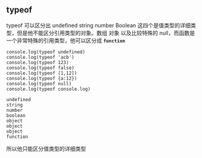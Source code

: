 ## typeof 
typeof 可以区分出 undefined string number Boolean 这四个是值类型的详细类型，但是他不能区分引用类型的对象。数组 对象  以及比较特殊的 null，而函数是一个非常特殊的引用类型，他可以区分成 **`function`**   

	console.log(typeof undefined)
	console.log(typeof 'acb')
	console.log(typeof 123)
	console.log(typeof false)
	console.log(typeof [1,12])
	console.log(typeof {a:12})
	console.log(typeof null)
	console.log(typeof console.log)
	 
	undefined
	string
	number
	boolean
	object
	object
	object
	function
所以他只能区分值类型的详细类型